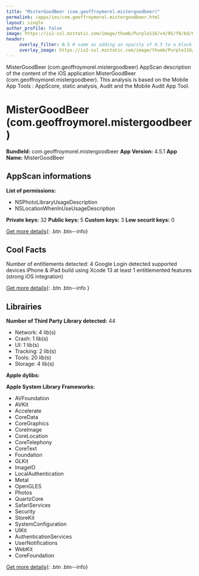 ```yaml
---
title: "MisterGoodBeer (com.geoffroymorel.mistergoodbeer)"
permalink: /apps/ios/com.geoffroymorel.mistergoodbeer.html
layout: single
author_profile: false
image: https://is2-ssl.mzstatic.com/image/thumb/Purple116/v4/05/f8/bd/05f8bd14-b706-6edd-4f21-857e0b3ed527/AppIcon-1x_U007emarketing-0-10-0-85-220.png/512x512bb.jpg
header: 
     overlay_filter: 0.5 # same as adding an opacity of 0.5 to a black background
     overlay_image: https://is2-ssl.mzstatic.com/image/thumb/Purple116/v4/05/f8/bd/05f8bd14-b706-6edd-4f21-857e0b3ed527/AppIcon-1x_U007emarketing-0-10-0-85-220.png/512x512bb.jpg
---
```

MisterGoodBeer (com.geoffroymorel.mistergoodbeer) AppScan description of the content of the iOS application MisterGoodBeer (com.geoffroymorel.mistergoodbeer). This analysis is based on the Mobile App Tools : AppScore, static analysis, Audit and the Mobile Audit App Tool.

# MisterGoodBeer (com.geoffroymorel.mistergoodbeer)

**BundleId:** com.geoffroymorel.mistergoodbeer
**App Version:** 4.5.1
**App Name:** MisterGoodBeer


## AppScan informations 

**List of permissions:** 
- NSPhotoLibraryUsageDescription
- NSLocationWhenInUseUsageDescription
  
  
**Private keys:** 32
**Public keys:** 5
**Custom keys:** 3
**Low securit keys:** 0
  
[Get more details](/pricing.html){: .btn .btn--info}

## Cool Facts

Number of entitlements detected: 4
Google Login detected
supported devices iPhone & iPad
build using Xcode 13
at least 1 entitlemented features (strong iOS integration)
  
[Get more details](/pricing.html){: .btn .btn--info }

## Librairies 
**Number of Third Party Library detected:** 44
- Network: 4 lib(s)
- Crash: 1 lib(s)
- UI: 1 lib(s)
- Tracking: 2 lib(s)
- Tools: 20 lib(s)
- Storage: 4 lib(s)


**Apple dylibs:**


**Apple System Library Frameworks:**
- AVFoundation
- AVKit
- Accelerate
- CoreData
- CoreGraphics
- CoreImage
- CoreLocation
- CoreTelephony
- CoreText
- Foundation
- GLKit
- ImageIO
- LocalAuthentication
- Metal
- OpenGLES
- Photos
- QuartzCore
- SafariServices
- Security
- StoreKit
- SystemConfiguration
- UIKit
- AuthenticationServices
- UserNotifications
- WebKit
- CoreFoundation


  
[Get more details](/pricing.html){: .btn .btn--info}

